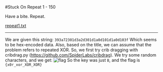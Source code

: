 #Stuck On Repeat 1 - 150
  
  Have a bite. Repeat.
  
[repeat1.txt](repeat1.txt)

-------------

We are given this string:
`393a72301d3a2d301d1a0d101d1a0d103f`
Which seems to be hex-encoded data. Also, based on the title, we can assume that the problem refers to repeated XOR. So, we first try crib dragging with cribdrag.py (https://github.com/SpiderLabs/cribdrag). We try some random characters, and we get:
![flag](http://i.imgur.com/llzy1Qw.png)
So the key was just `B`, and the flag is `{x0r_xor_XOR_XOR}`